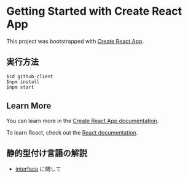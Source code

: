 # Getting Started with Create React App

This project was bootstrapped with [Create React App](https://github.com/facebook/create-react-app).

## 実行方法
```
$cd github-client
$npm install
$npm start
```

## Learn More

You can learn more in the [Create React App documentation](https://facebook.github.io/create-react-app/docs/getting-started).

To learn React, check out the [React documentation](https://reactjs.org/).

## 静的型付け言語の解説 
- [interface](https://chief-tarp-123.notion.site/interface-db07f60ce82d4597a37d510291752c94) に関して

